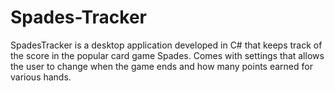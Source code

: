 # Spades-Tracker
SpadesTracker is a desktop application developed in C# that keeps track of the score in the popular card game Spades. Comes with settings that allows the user to change when the game ends and how many points earned for various hands. 


